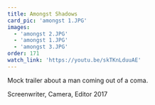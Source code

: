 ```yaml
---
title: Amongst Shadows
card_pic: 'amongst 1.JPG'
images: 
  - 'amongst 2.JPG'
  - 'amongst 1.JPG'
  - 'amongst 3.JPG'
order: 171 
watch_link: 'https://youtu.be/skTKnLduuAE'
---
```


Mock trailer about a man coming out of a coma.

Screenwriter, Camera, Editor 2017
